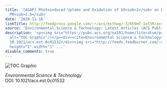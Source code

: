 ```yaml
---
title: '[ASAP] Photoinduced Uptake and Oxidation of SO<sub>2</sub> on Beijing Urban
  PM<sub>2.5</sub>'
date: '2020-11-16'
linkTitle: http://feedproxy.google.com/~r/acs/esthag/~3/Kh9mf-1ot5M/acs.est.0c01532
source: 'Environmental Science & Technology: Latest Articles (ACS Publications)'
description: '<p><img src="https://pubs.acs.org/na101/home/literatum/publisher/achs/journals/content/esthag/0/esthag.ahead-of-print/acs.est.0c01532/20201116/images/medium/es0c01532_0008.gif"
  alt="TOC Graphic"/></p><div><cite>Environmental Science & Technology</cite></div><div>DOI:
  10.1021/acs.est.0c01532</div><img src="http://feeds.feedburner.com/~r/acs/esthag/~4/Kh9mf-1ot5M"
  height="1" width="1" ...'
disable_comments: true
---
```

<p><img src="https://pubs.acs.org/na101/home/literatum/publisher/achs/journals/content/esthag/0/esthag.ahead-of-print/acs.est.0c01532/20201116/images/medium/es0c01532_0008.gif" alt="TOC Graphic"/></p><div><cite>Environmental Science & Technology</cite></div><div>DOI: 10.1021/acs.est.0c01532</div><img src="http://feeds.feedburner.com/~r/acs/esthag/~4/Kh9mf-1ot5M" height="1" width="1" ...